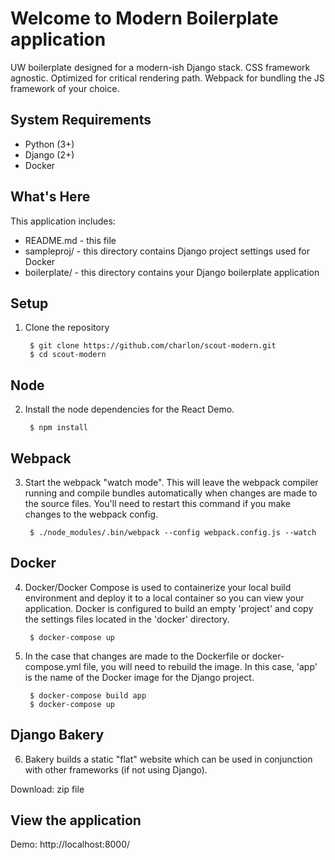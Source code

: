 Welcome to Modern Boilerplate application
=========================================

UW boilerplate designed for a modern-ish Django stack. CSS framework agnostic. Optimized for critical rendering path. Webpack for bundling the JS framework of your choice.

System Requirements
-------------------
* Python (3+)
* Django (2+)
* Docker

What's Here
-----------

This application includes:

* README.md - this file
* sampleproj/ - this directory contains Django project settings used for Docker
* boilerplate/ - this directory contains your Django boilerplate application

Setup
-----

1. Clone the repository

        $ git clone https://github.com/charlon/scout-modern.git
        $ cd scout-modern

Node
----

2. Install the node dependencies for the React Demo.

        $ npm install

Webpack
-------

3. Start the webpack "watch mode". This will leave the webpack compiler running
   and compile bundles automatically when changes are made to the source files.
   You'll need to restart this command if you make changes to the webpack config.

        $ ./node_modules/.bin/webpack --config webpack.config.js --watch

Docker
------

4. Docker/Docker Compose is used to containerize your local build environment
   and deploy it to a local container so you can view your application. Docker
   is configured to build an empty 'project' and copy the settings files located
   in the 'docker' directory.

        $ docker-compose up

5. In the case that changes are made to the Dockerfile or docker-compose.yml file,
   you will need to rebuild the image. In this case, 'app' is the name of the
   Docker image for the Django project.

        $ docker-compose build app
        $ docker-compose up

Django Bakery
-------------

6. Bakery builds a static "flat" website which can be used in conjunction with
   other frameworks (if not using Django).

Download: zip file

View the application
--------------------

Demo: http://localhost:8000/
